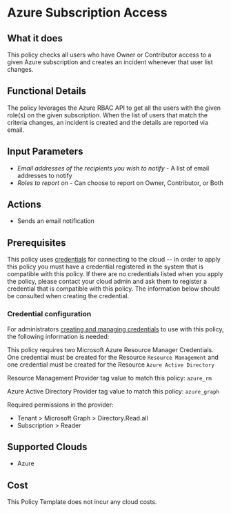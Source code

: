 # Azure Subscription Access

## What it does

This policy checks all users who have Owner or Contributor access to a given Azure subscription and creates an incident whenever that user list changes.

## Functional Details

The policy leverages the Azure RBAC API to get all the users with the given role(s) on the given subscription.
When the list of users that match the criteria changes, an incident is created and the details are reported via email.

## Input Parameters

- *Email addresses of the recipients you wish to notify* - A list of email addresses to notify
- *Roles to report on* - Can choose to report on Owner, Contributor, or Both

## Actions

- Sends an email notification

## Prerequisites

This policy uses [credentials](https://docs.rightscale.com/policies/users/guides/credential_management.html) for connecting to the cloud -- in order to apply this policy you must have a credential registered in the system that is compatible with this policy. If there are no credentials listed when you apply the policy, please contact your cloud admin and ask them to register a credential that is compatible with this policy. The information below should be consulted when creating the credential.

### Credential configuration

For administrators [creating and managing credentials](https://docs.rightscale.com/policies/users/guides/credential_management.html) to use with this policy, the following information is needed:

This policy requires two Microsoft Azure Resource Manager Credentials.  One credential
must be created for the Resource `Resource Management` and one credential must be created for the Resource `Azure Active Directory`

Resource Management Provider tag value to match this policy: `azure_rm`

Azure Active Directory Provider tag value to match this policy: `azure_graph`

Required permissions in the provider:

- Tenant > Microsoft Graph > Directory.Read.all
- Subscription > Reader

## Supported Clouds

- Azure

## Cost

This Policy Template does not incur any cloud costs.
